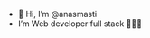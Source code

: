 - 👋 Hi, I’m @anasmasti
- I’m Web developer full stack 👨🏻‍💻

<!---
anasmasti/anasmasti is a ✨ special ✨ repository because its `README.md` (this file) appears on your GitHub profile.
You can click the Preview link to take a look at your changes.
--->

